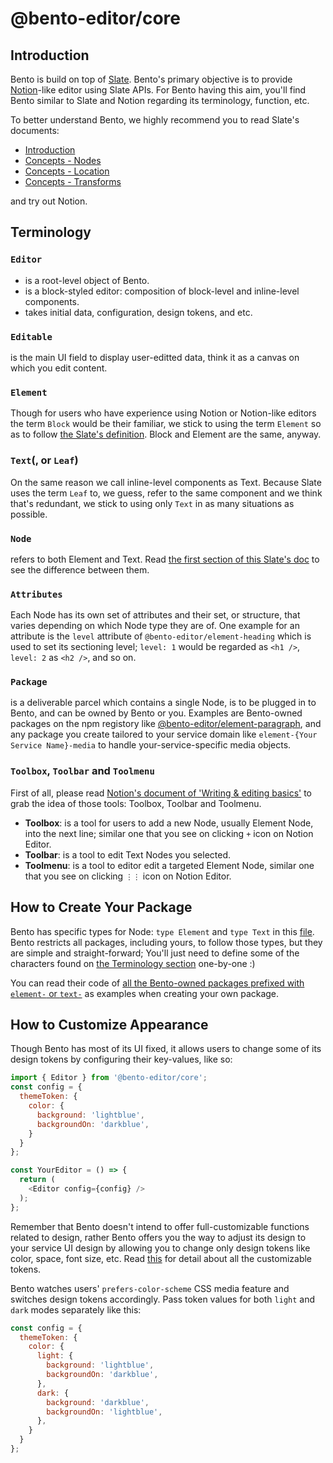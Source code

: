 # @bento-editor/core

## Introduction
Bento is build on top of [Slate](https://docs.slatejs.org/). Bento's primary objective is to provide [Notion](https://www.notion.so/help/writing-and-editing-basics)-like editor using Slate APIs. For Bento having this aim, you'll find Bento similar to Slate and Notion regarding its terminology, function, etc.

To better understand Bento, we highly recommend you to read Slate's documents:
- [Introduction](https://docs.slatejs.org/)
- [Concepts - Nodes](https://docs.slatejs.org/concepts/02-nodes)
- [Concepts - Location](https://docs.slatejs.org/concepts/03-locations)
- [Concepts - Transforms](https://docs.slatejs.org/concepts/04-transforms)

and try out Notion.

## Terminology

### `Editor`
- is a root-level object of Bento.
- is a block-styled editor: composition of block-level and inline-level components.
- takes initial data, configuration, design tokens, and etc.

### `Editable`
is the main UI field to display user-editted data, think it as a canvas on which you edit content.

### `Element`
Though for users who have experience using Notion or Notion-like editors the term `Block` would be their familiar, we stick to using the term `Element` so as to follow [the Slate's definition](https://docs.slatejs.org/concepts/04-transforms). Block and Element are the same, anyway.

### `Text`(, or `Leaf`)
On the same reason we call inline-level components as Text. Because Slate uses the term `Leaf` to, we guess, refer to the same component and we think that's redundant, we stick to using only `Text` in as many situations as possible.

### `Node`
refers to both Element and Text. Read [the first section of this Slate's doc](https://docs.slatejs.org/concepts/02-nodes) to see the difference between them.

### `Attributes`
Each Node has its own set of attributes and their set, or structure, that varies depending on which Node type they are of. One example for an attribute is the `level` attribute of `@bento-editor/element-heading` which is used to set its sectioning level; `level: 1` would be regarded as `<h1 />`, `level: 2` as `<h2 />`, and so on.

### `Package`
is a deliverable parcel which contains a single Node, is to be plugged in to Bento, and can be owned by Bento or you. Examples are Bento-owned packages on the npm registory like [@bento-editor/element-paragraph](https://www.npmjs.com/package/@bento-editor/element-paragraph), and any package you create tailored to your service domain like `element-{Your Service Name}-media` to handle your-service-specific media objects.

### `Toolbox`, `Toolbar` and `Toolmenu`
First of all, please read [Notion's document of 'Writing & editing basics'](https://www.notion.so/help/writing-and-editing-basics#editing-tools) to grab the idea of those tools: Toolbox, Toolbar and Toolmenu.

- **Toolbox**: is a tool for users to add a new Node, usually Element Node, into the next line; similar one that you see on clicking `+` icon on Notion Editor.
- **Toolbar**: is a tool to edit Text Nodes you selected.
- **Toolmenu**: is a tool to editor edit a targeted Element Node, similar one that you see on clicking `⋮⋮` icon on Notion Editor.

## How to Create Your Package
Bento has specific types for Node: `type Element` and `type Text` in this [file](../src/config/index.ts).
Bento restricts all packages, including yours, to follow those types, but they are simple and straight-forward; You'll just need to define some of the characters found on [the Terminology section](./#Terminology) one-by-one :)

You can read their code of [all the Bento-owned packages prefixed with `element-` or `text-`](../) as examples when creating your own package.

## How to Customize Appearance
Though Bento has most of its UI fixed, it allows users to change some of its design tokens by configuring their key-values, like so:
```javascript
import { Editor } from '@bento-editor/core';
const config = {
  themeToken: {
    color: {
      background: 'lightblue',
      backgroundOn: 'darkblue',
    }
  }
};

const YourEditor = () => {
  return (
    <Editor config={config} />
  );
};
```

Remember that Bento doesn't intend to offer full-customizable functions related to design, rather Bento offers you the way to adjust its design to your service UI design by allowing you to change only design tokens like color, space, font size, etc. Read [this](./src/theme) for detail about all the customizable tokens.

Bento watches users' `prefers-color-scheme` CSS media feature and switches design tokens accordingly. Pass token values for both `light` and `dark` modes separately like this:

```javascript
const config = {
  themeToken: {
    color: {
      light: {
        background: 'lightblue',
        backgroundOn: 'darkblue',
      },
      dark: {
        background: 'darkblue',
        backgroundOn: 'lightblue',
      },
    }
  }
};
```
